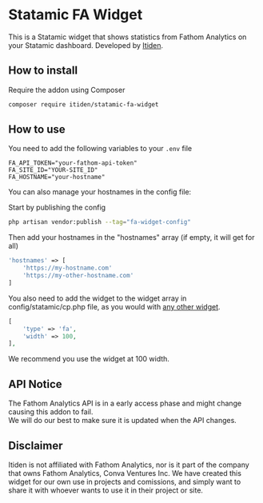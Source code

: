 # Statamic FA Widget

This is a Statamic widget that shows statistics from Fathom Analytics on your Statamic dashboard. Developed by [Itiden](https://www.itiden.se/en).

## How to install

Require the addon using Composer

```bash
composer require itiden/statamic-fa-widget
```

## How to use

You need to add the following variables to your `.env` file

```Dotenv
FA_API_TOKEN="your-fathom-api-token"
FA_SITE_ID="YOUR-SITE_ID"
FA_HOSTNAME="your-hostname"
```

You can also manage your hostnames in the config file:

Start by publishing the config

```sh
php artisan vendor:publish --tag="fa-widget-config"
```

Then add your hostnames in the "hostnames" array (if empty, it will get for all)

```php
'hostnames' => [
    'https://my-hostname.com'
    'https://my-other-hostname.com'
]
```

You also need to add the widget to the widget array in config/statamic/cp.php file, as you would with [any other widget](https://statamic.dev/widgets#configuration).

```php
[
    'type' => 'fa',
    'width' => 100,
],
```

We recommend you use the widget at 100 width.

## API Notice

The Fathom Analytics API is in a early access phase and might change causing this addon to fail.  
We will do our best to make sure it is updated when the API changes.

## Disclaimer

Itiden is not affiliated with Fathom Analytics, nor is it part of the company that owns Fathom Analytics, Conva Ventures Inc.
We have created this widget for our own use in projects and comissions, and simply want to share it with whoever wants to use it
in their project or site.
